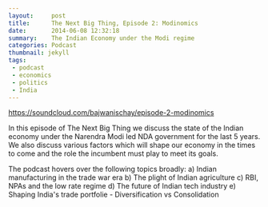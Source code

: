 ```yaml
---
layout:     post
title:      The Next Big Thing, Episode 2: Modinomics
date:       2014-06-08 12:32:18
summary:    The Indian Economy under the Modi regime 
categories: Podcast
thumbnail: jekyll
tags:
 - podcast
 - economics
 - politics
 - India
---
```

https://soundcloud.com/bajwanischay/episode-2-modinomics

In this episode of The Next Big Thing we discuss the state of the Indian economy under the Narendra Modi led NDA government for the last 5 years. 
We also discuss various factors which will shape our economy in the times to come and the role the incumbent must play to meet its goals. 

The podcast hovers over the following topics broadly:
a) Indian manufacturing in the trade war era
b) The plight of Indian agriculture
c) RBI, NPAs and the low rate regime
d) The future of Indian tech industry
e) Shaping India's trade portfolie - Diversification vs Consolidation
